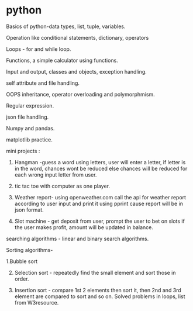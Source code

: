# python
Basics of python-data types, list, tuple, variables.

Operation like conditional statements, dictionary, operators

Loops - for and while loop.

Functions, a simple calculator using functions.

Input and output, classes and objects, exception handling.

self attribute and file handling.

OOPS inheritance, operator overloading and polymorphmism.

Regular expression.

json file handling.

Numpy and pandas.

matplotlib practice.

mini projects :
1. Hangman -guess a word using letters, user will enter a letter, if letter is in the word, chances wont be reduced else chances will be reduced for each wrong input letter from user.

2. tic tac toe with computer as one player.

3. Weather report- using openweather.com call the api for weather report according to user input and print it using pprint cause report will be in json format.
     
4. Slot machine - get deposit from user, prompt the user to bet on slots if the user makes profit, amount will be updated in balance.

searching algorithms - linear and binary search algorithms. 

Sorting algorithms- 

  1.Bubble sort 
  
  2. Selection sort - repeatedly find the small element and sort those in order.
   
  4. Insertion sort - compare 1st 2 elements then sort it, then 2nd and 3rd element are compared to sort and so on. Solved problems in loops, list from W3resource.


